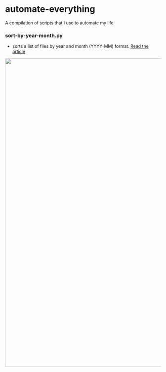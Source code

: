 # automate-everything
A compilation of scripts that I use to automate my life

### sort-by-year-month.py 
- sorts a list of files by year and month (YYYY-MM) format. [Read the article](https://dev.to/alfielytorres/organising-cat-videos-using-python-429g)

<img src="https://i.imgur.com/SYco8t1.mp4" width="1000">

